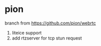 # pion
branch from https://github.com/pion/webrtc


1. liteice support
2. add rtzserver for tcp stun request
